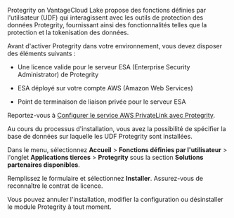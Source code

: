 Protegrity on VantageCloud Lake propose des fonctions définies par l'utilisateur (UDF) qui interagissent avec les outils de protection des données Protegrity, fournissant ainsi des fonctionnalités telles que la protection et la tokenisation des données.

Avant d'activer Protegrity dans votre environnement, vous devez disposer des éléments suivants :

-   Une licence valide pour le serveur ESA (Enterprise Security Administrator) de Protegrity


-   ESA déployé sur votre compte AWS (Amazon Web Services)


-   Point de terminaison de liaison privée pour le serveur ESA


Reportez-vous à [Configurer le service AWS PrivateLink avec Protegrity](https://docs.teradata.com/access/sources/dita/topic?dita:topicPath=clt1707128377930.dita&utm_source=console&utm_medium=iph).

Au cours du processus d'installation, vous avez la possibilité de spécifier la base de données sur laquelle les UDF Protegrity sont installées.

Dans le menu, sélectionnez **Accueil** > **Fonctions définies par l'utilisateur** > l'onglet **Applications tierces** > **Protegrity** sous la section **Solutions partenaires disponibles**.

Remplissez le formulaire et sélectionnez **Installer**. Assurez-vous de reconnaître le contrat de licence.

Vous pouvez annuler l'installation, modifier la configuration ou désinstaller le module Protegrity à tout moment.

